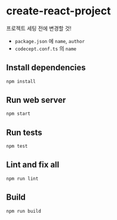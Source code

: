 # create-react-project

프로젝트 세팅 전에 변경할 것!

- `package.json` 에 `name`, `author`
- `codecept.conf.ts` 의 `name`

## Install dependencies

```bash
npm install
```

## Run web server

```bash
npm start
```

## Run tests

```bash
npm test
```

## Lint and fix all

```bash
npm run lint
```

## Build

```bash
npm run build
```

